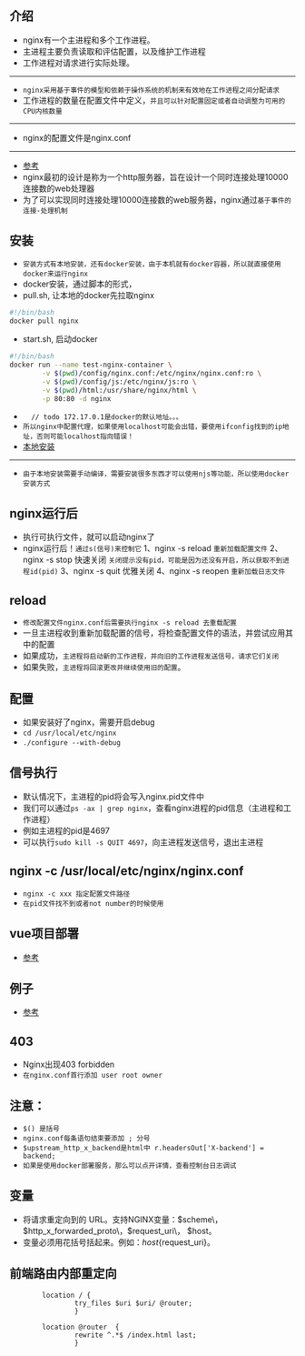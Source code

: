 ## 介绍
* nginx有一个主进程和多个工作进程。
* 主进程主要负责读取和评估配置，以及维护工作进程
* 工作进程对请求进行实际处理。
---
* `nginx采用基于事件的模型和依赖于操作系统的机制来有效地在工作进程之间分配请求`
* 工作进程的数量在配置文件中定义，`并且可以针对配置固定或者自动调整为可用的CPU内核数量`
---
* nginx的配置文件是nginx.conf
---
* [参考]("http://nginx.org/en/docs/")
* nginx最初的设计是称为一个http服务器，旨在设计一个同时连接处理10000连接数的web处理器
* 为了可以实现同时连接处理10000连接数的web服务器，nginx通过`基于事件的连接-处理机制`

## 安装
* `安装方式有本地安装，还有docker安装，由于本机就有docker容器，所以就直接使用docker来运行nginx`
* docker安装，通过脚本的形式，
* pull.sh, 让本地的docker先拉取nginx
```bash
#!/bin/bash
docker pull nginx
```
* start.sh, 启动docker
```bash
#!/bin/bash
docker run --name test-nginx-container \
        -v $(pwd)/config/nginx.conf:/etc/nginx/nginx.conf:ro \
        -v $(pwd)/config/js:/etc/nginx/js:ro \
        -v $(pwd)/html:/usr/share/nginx/html \
        -p 80:80 -d nginx
```
*  `  // todo 172.17.0.1是docker的默认地址。。。`
* `所以nginx中配置代理，如果使用localhost可能会出错，要使用ifconfig找到的ip地址，否则可能localhost指向错误！`
* [本地安装]("https://www.cnblogs.com/meng1314-shuai/p/8335140.html")
---
* `由于本地安装需要手动编译，需要安装很多东西才可以使用njs等功能，所以使用docker安装方式`


## nginx运行后
* 执行可执行文件，就可以启动nginx了
* nginx运行后！`通过s(信号)来控制它`
1、nginx -s reload `重新加载配置文件`
2、nginx -s stop 快速关闭
`关闭提示没有pid，可能是因为还没有开启，所以获取不到进程id(pid)`
3、nginx -s quit 优雅关闭
4、nginx -s reopen `重新加载日志文件`

## reload
* `修改配置文件nginx.conf后需要执行nginx -s reload 去重载配置`
* 一旦主进程收到重新加载配置的信号，将检查配置文件的语法，并尝试应用其中的配置
* 如果成功，`主进程将启动新的工作进程，并向旧的工作进程发送信号，请求它们关闭`
* 如果失败，`主进程将回滚更改并继续使用旧的配置`。

## 配置
* 如果安装好了nginx，需要开启debug
* `cd /usr/local/etc/nginx`
* `./configure --with-debug`

## 信号执行
* 默认情况下，主进程的pid将会写入nginx.pid文件中
* 我们可以通过`ps -ax | grep nginx`，查看nginx进程的pid信息（主进程和工作进程）
* 例如主进程的pid是4697
* 可以执行`sudo kill -s QUIT 4697`，向主进程发送信号，退出主进程

## nginx -c /usr/local/etc/nginx/nginx.conf
* `nginx -c xxx 指定配置文件路径`
* `在pid文件找不到或者not number的时候使用`

## vue项目部署
* [参考]("https://blog.csdn.net/mocoe/article/details/83932268")

## 例子
* [参考]("https://github.com/dunwu/nginx-tutorial/blob/master/docs/nginx-configuration.md")

## 403
* Nginx出现403 forbidden
* `在nginx.conf首行添加 user root owner`


## 注意：
* `$() 是括号`
* `nginx.conf每条语句结束要添加 ; 分号`
* `$upstream_http_x_backend是html中 r.headersOut['X-backend'] = backend;`
* `如果是使用docker部署服务，那么可以点开详情，查看控制台日志调试`

## 变量
* 将请求重定向到的 URL。支持NGINX变量：$scheme\，$http_x_forwarded_proto\，$request_uri\， $host。
* 变量必须用花括号括起来。例如：${host}${request_uri}。

##  前端路由内部重定向
```text
        location / {
                try_files $uri $uri/ @router;
                }
 
        location @router  {
                rewrite ^.*$ /index.html last;
                }
```


